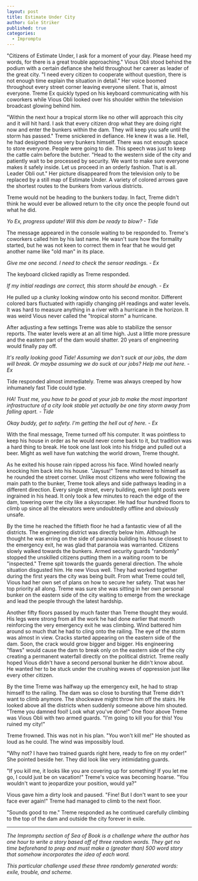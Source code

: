 ```yaml
---
layout: post
title: Estimate Under City
author: Gale Striker
published: true
categories:
  - Impromptu
---
```


"Citizens of Estimate Under, I ask for a moment of your day. Please heed my words, for there is a great trouble approaching." Vious Obli stood behind the podium with a certain defiance she held throughout her career as leader of the great city. "I need every citizen to cooperate without question, there is not enough time explain the situation in detail." Her voice boomed throughout every street corner leaving everyone silent. That is, almost everyone. Treme Ex quickly typed on his keyboard communicating with his coworkers while Vious Obli looked over his shoulder within the television broadcast glowing behind him.

"Within the next hour a tropical storm like no other will approach this city and it will hit hard. I ask that every citizen drop what they are doing right now and enter the bunkers within the dam. They will keep you safe until the storm has passed." Treme snickered in defiance. He knew it was a lie. Hell, he had designed those very bunkers himself. There was not enough space to store everyone. People were going to die. This speech was just to keep the cattle calm before the butcher. "Head to the western side of the city and patiently wait to be processed by security. We want to make sure everyone makes it safely inside. Let us proceed in an orderly fashion. That is all. Leader Obli out." Her picture disappeared from the television only to be replaced by a still map of Estimate Under. A variety of colored arrows gave the shortest routes to the bunkers from various districts.

Treme would not be heading to the bunkers today. In fact, Treme didn't think he would ever be allowed return to the city once the people found out what he did.

_Yo Ex, progress update! Will this dam be ready to blow? - Tide_

The message appeared in the console waiting to be responded to. Treme's coworkers called him by his last name. He wasn't sure how the formality started, but he was not keen to correct them in fear that he would get another name like "old man" in its place.

_Give me one second. I need to check the sensor readings. - Ex_

The keyboard clicked rapidly as Treme responded.

_If my initial readings are correct, this storm should be enough. - Ex_

He pulled up a clunky looking window onto his second monitor. Different colored bars fluctuated with rapidly changing pH readings and water levels. It was hard to measure anything in a river with a hurricane in the horizon. It was weird Vious never called the "tropical storm" a hurricane.

After adjusting a few settings Treme was able to stabilize the sensor reports. The water levels were at an all time high. Just a little more pressure and the eastern part of the dam would shatter. 20 years of engineering would finally pay off.

_It's really looking good Tide! Assuming we don't suck at our jobs, the dam will break. Or maybe assuming we do suck at our jobs? Help me out here. - Ex_

Tide responded almost immediately. Treme was always creeped by how inhumanely fast Tide could type.

_HA! Trust me, you have to be good at your job to make the most important infrastructure of a city look stable yet actually be one tiny storm away from falling apart. - Tide_

_Okay buddy, get to safety. I'm getting the hell out of here. - Ex_

With the final message, Treme turned off his computer. It was pointless to keep his house in order as he would never come back to it, but tradition was a hard thing to break. He took one last look into his fridge and pulled out a beer. Might as well have fun watching the world drown, Treme thought.

As he exited his house rain ripped across his face. Wind howled nearly knocking him back into his house. "Jaysus!" Treme muttered to himself as he rounded the street corner. Unlike most citizens who were following the main path to the bunker, Treme took alleys and side pathways leading in a different direction. Every single street, every building, even light posts were ingrained in his head. It only took a few minutes to reach the edge of the dam, towering over the city like a skyscraper. He had four hundred floors to climb up since all the elevators were undoubtedly offline and obviously unsafe.

By the time he reached the fiftieth floor he had a fantastic view of all the districts. The engineering district was directly below him. Although he thought he was erring on the side of paranoia building his house closest to the emergency exit, he was glad that paranoia was warranted. Citizens slowly walked towards the bunkers. Armed security guards "randomly" stopped the unskilled citizens putting them in a waiting room to be "inspected." Treme spit towards the guards general direction. The whole situation disgusted him. He new Vious well. They had worked together during the first years the city was being built. From what Treme could tell, Vious had her own set of plans on how to secure her safety. That was her top priority all along. Treme was sure she was sitting in her own personal bunker on the eastern side of the city waiting to emerge from the wreckage and lead the people through the latest hardship.

Another fifty floors passed by much faster than Treme thought they would. His legs were strong from all the work he had done earlier that month reinforcing the very emergency exit he was climbing. Wind battered him around so much that he had to cling onto the railing. The eye of the storm was almost in view. Cracks started appearing on the eastern side of the dam. Soon, the crack would grow bigger and bigger. His engineering "flaws" would cause the dam to break only on the eastern side of the city creating a permanent waterfall directly on the political district. Treme really hoped Vious didn't have a second personal bunker he didn't know about. He wanted her to be stuck under the crushing waves of oppression just like every other citizen.

By the time Treme was halfway up the emergency exit, he had to strap himself to the railing. The dam was so close to bursting that Treme didn't want to climb anymore. The shockwave might throw him off the stairs. He looked above all the districts when suddenly someone above him shouted. "Treme you damned fool! Look what you've done!" One floor above Treme was Vious Obli with two armed guards. "I'm going to kill you for this! You ruined my city!"

Treme frowned. This was not in his plan. "You won't kill me!" He shouted as loud as he could. The wind was impossibly loud.

"Why not? I have two trained guards right here, ready to fire on my order!" She pointed beside her. They did look like very intimidating guards.

"If you kill me, it looks like you are covering up for something! If you let me go, I could just be on vacation!" Treme's voice was becoming hoarse. "You wouldn't want to jeopardize your position, would ya?"

Vious gave him a dirty look and paused. "Fine! But I don't want to see your face ever again!" Treme had managed to climb to the next floor.

"Sounds good to me." Treme responded as he continued carefully climbing to the top of the dam and outside the city forever in exile.

---

_The Impromptu section of Sea of Book is a challenge where the author has one hour to write a story based off of three random words. They get no time beforehand to prep and must make a (greater than) 500 word story that somehow incorporates the idea of each word._

_This particular challenge used these three randomly generated words: exile, trouble, and scheme._
